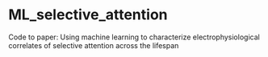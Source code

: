 # ML_selective_attention
Code to paper: Using machine learning to characterize electrophysiological correlates of selective attention across the lifespan
